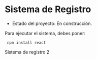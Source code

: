 <h1> Sistema de Registro </h1>

- Estado del proyecto: En construcción.

Para ejecutar el sistema, debes poner:

``` npm install react```

Sistema de registro 2
